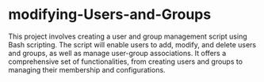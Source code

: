 # modifying-Users-and-Groups
This project involves creating a user and group management script using Bash scripting. The script will enable users to add, modify, and delete users and groups, as well as manage user-group associations. It offers a comprehensive set of functionalities, from creating users and groups to managing their membership and configurations.
